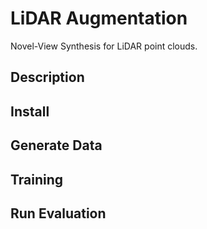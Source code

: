 # LiDAR Augmentation

Novel-View Synthesis for LiDAR point clouds.

## Description

## Install

## Generate Data

## Training

## Run Evaluation
